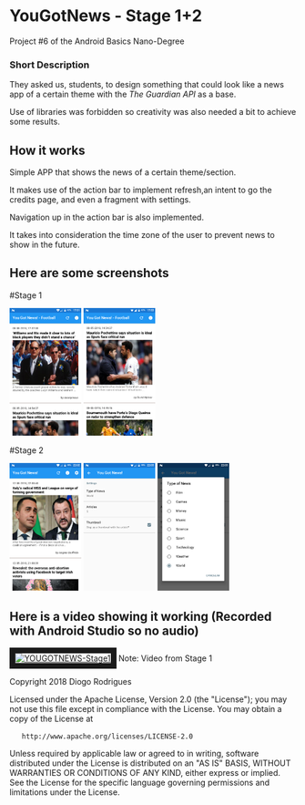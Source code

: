 # YouGotNews - Stage 1+2
<p>Project #6 of the Android Basics Nano-Degree</p>

### Short Description

<p>They asked us, students, to design something that could look like a news app of a certain theme with the <i>The Guardian API</i> as a base.</p>
<p>Use of libraries was forbidden so creativity was also needed a bit to achieve some results.</p>

## How it works

<p>Simple APP that shows the news of a certain theme/section.</p>
<p>It makes use of the action bar to implement refresh,an intent to go the credits page, and even a fragment with settings.</p>
<p>Navigation up in the action bar is also implemented.</p>
<p>It takes into consideration the time zone of the user to prevent news to show in the future.</p>

## Here are some screenshots

#Stage 1
<p><img src="https://raw.githubusercontent.com/DFRodri/YouGotNews/master/screenshot/device-2018-05-08-175117.png" height="25%" width="25%">
<img src="https://raw.githubusercontent.com/DFRodri/YouGotNews/master/screenshot/device-2018-05-08-175404.png" width="25%" height="25%"></p>
#Stage 2
<p><img src="https://raw.githubusercontent.com/DFRodri/YouGotNews/master/screenshot/device-2018-05-12-220303.png" width="25%" height="25%">
<img src="https://raw.githubusercontent.com/DFRodri/YouGotNews/master/screenshot/device-2018-05-12-220335.png" width="25%" height="25%">
<img src="https://raw.githubusercontent.com/DFRodri/YouGotNews/master/screenshot/device-2018-05-12-220401.png" width="25%" height="25%"></p>

## Here is a video showing it working (Recorded with Android Studio so no audio)


<a href="http://www.youtube.com/watch?feature=player_embedded&v=Cvaz6AyArCA" target="_blank"><img src="http://img.youtube.com/vi/Cvaz6AyArCA/0.jpg" alt="YOUGOTNEWS-Stage1" width="240" height="180" border="10"/></a>
Note: Video from Stage 1

   Copyright 2018 Diogo Rodrigues

   Licensed under the Apache License, Version 2.0 (the "License");
   you may not use this file except in compliance with the License.
   You may obtain a copy of the License at

       http://www.apache.org/licenses/LICENSE-2.0

   Unless required by applicable law or agreed to in writing, software
   distributed under the License is distributed on an "AS IS" BASIS,
   WITHOUT WARRANTIES OR CONDITIONS OF ANY KIND, either express or implied.
   See the License for the specific language governing permissions and
   limitations under the License.
